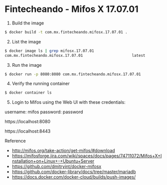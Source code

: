 # Fintecheando - Mifos X 17.07.01

1. Build the image

```bash
$ docker build -t com.mx.fintecheando.mifosx.17.07.01 .
```

2. List the image 

```bash
$ docker image ls | grep mifosx.17.07.01
com.mx.fintecheando.mifosx.17.07.01                      latest                 8a90b0d8aa11        9 minutes ago       753MB
```

3. Run the image

```bash
$ docker run -p 8080:8080 com.mx.fintecheando.mifosx.17.07.01
```

4. Verify the running container

```bash
$ docker container ls
```

5. Login to Mifos using the Web UI with these credentials:

username: mifos
password: password

https://localhost:8080

https://localhost:8443


Reference 

* http://mifos.org/take-action/get-mifos/#download
* https://mifosforge.jira.com/wiki/spaces/docs/pages/74711072/Mifos+X+Installation+on+Linux+-+Ubuntu+Server 
* https://github.com/dmitryint/docker-mifosx
* https://github.com/docker-library/docs/tree/master/mariadb
* https://docs.docker.com/docker-cloud/builds/push-images/
